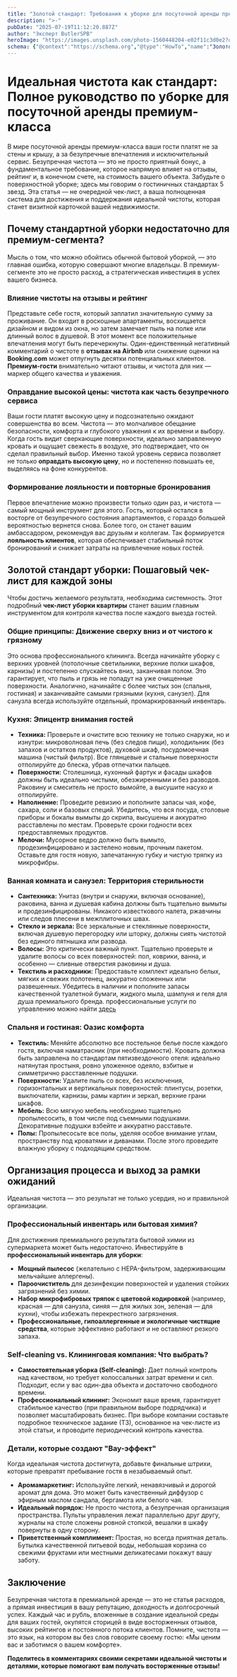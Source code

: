 ```yaml
---
title: "Золотой стандарт: Требования к уборке для посуточной аренды премиум-класса"
description: ">-"
pubDate: "2025-07-19T11:12:20.887Z"
author: "Эксперт ButlerSPB"
heroImage: "https://images.unsplash.com/photo-1560448204-e02f11c3d0e2?q=80&w=2070&auto=format&fit=crop"
schema: {"@context":"https://schema.org","@type":"HowTo","name":"Золотой стандарт: Требования к уборке для посуточной аренды премиум-класса","description":">-","image":{"@type":"ImageObject","url":"https://images.unsplash.com/photo-1560448204-e02f11c3d0e2?q=80&w=2070&auto=format&fit=crop"},"aggregateRating":{"@type":"AggregateRating","ratingValue":"4.8","reviewCount":497,"bestRating":"5","worstRating":"1"},"publisher":{"@type":"Organization","name":"Блог ButlerSPB","logo":{"@type":"ImageObject","url":"https://butlerspb-blog.netlify.app/favicon.ico"}},"mainEntityOfPage":{"@type":"WebPage","@id":"https://butlerspb-blog.netlify.app/blog/trebovaniya-k-uborke-dlya-posutochnoy-arendy-premium-klassa/"}}
---
```


# Идеальная чистота как стандарт: Полное руководство по уборке для посуточной аренды премиум-класса

В мире посуточной аренды премиум-класса ваши гости платят не за стены и крышу, а за безупречные впечатления и исключительный сервис. Безупречная чистота — это не просто приятный бонус, а фундаментальное требование, которое напрямую влияет на отзывы, рейтинг и, в конечном счете, на стоимость вашего объекта. Забудьте о поверхностной уборке; здесь мы говорим о гостиничных стандартах 5 звезд. Эта статья — не очередной чек-лист, а ваша полноценная система для достижения и поддержания идеальной чистоты, которая станет визитной карточкой вашей недвижимости.

## Почему стандартной уборки недостаточно для премиум-сегмента?

Мысль о том, что можно обойтись обычной бытовой уборкой, — это главная ошибка, которую совершают многие владельцы. В премиум-сегменте это не просто расход, а стратегическая инвестиция в успех вашего бизнеса.

### Влияние чистоты на отзывы и рейтинг
Представьте себе гостя, который заплатил значительную сумму за проживание. Он входит в роскошные апартаменты, восхищается дизайном и видом из окна, но затем замечает пыль на полке или длинный волос в душевой. В этот момент все положительные впечатления могут быть перечеркнуты. Один-единственный негативный комментарий о чистоте в **отзывах на Airbnb** или снижение оценки на **Booking.com** может отпугнуть десятки потенциальных клиентов. **Премиум-гости** внимательно читают отзывы, и чистота для них — маркер общего качества и уважения.

### Оправдание высокой цены: чистота как часть безупречного сервиса
Ваши гости платят высокую цену и подсознательно ожидают совершенства во всем. Чистота — это молчаливое обещание безопасности, комфорта и глубокого уважения к их времени и выбору. Когда гость видит сверкающие поверхности, идеально заправленную кровать и ощущает свежесть в воздухе, это подтверждает, что он сделал правильный выбор. Именно такой уровень сервиса позволяет не только **оправдать высокую цену**, но и постепенно повышать ее, выделяясь на фоне конкурентов.

### Формирование лояльности и повторные бронирования
Первое впечатление можно произвести только один раз, и чистота — самый мощный инструмент для этого. Гость, который остался в восторге от безупречного состояния апартаментов, с гораздо большей вероятностью вернется снова. Более того, он станет вашим амбассадором, рекомендуя вас друзьям и коллегам. Так формируется **лояльность клиентов**, которая обеспечивает стабильный поток бронирований и снижает затраты на привлечение новых гостей.

## Золотой стандарт уборки: Пошаговый чек-лист для каждой зоны

Чтобы достичь желаемого результата, необходима системность. Этот подробный **чек-лист уборки квартиры** станет вашим главным инструментом для контроля качества после каждого выезда гостей.

### Общие принципы: Движение сверху вниз и от чистого к грязному
Это основа профессионального клининга. Всегда начинайте уборку с верхних уровней (потолочные светильники, верхние полки шкафов, карнизы) и постепенно спускайтесь вниз, заканчивая полом. Это гарантирует, что пыль и грязь не попадут на уже очищенные поверхности. Аналогично, начинайте с более чистых зон (спальня, гостиная) и заканчивайте самыми грязными (кухня, санузел). Для санузла всегда используйте отдельный, промаркированный инвентарь.

### Кухня: Эпицентр внимания гостей
*   **Техника:** Проверьте и очистите всю технику не только снаружи, но и изнутри: микроволновая печь (без следов пищи), холодильник (без запахов и остатков продуктов), духовой шкаф, посудомоечная машина (чистый фильтр). Все глянцевые и стальные поверхности отполируйте до блеска, убрав отпечатки пальцев.
*   **Поверхности:** Столешница, кухонный фартук и фасады шкафов должны быть идеально чистыми, обезжиренными и без разводов. Раковину и смеситель не просто вымойте, а высушите насухо и отполируйте.
*   **Наполнение:** Проведите ревизию и пополните запасы чая, кофе, сахара, соли и базовых специй. Убедитесь, что вся посуда, столовые приборы и бокалы вымыты до скрипа, высушены и аккуратно расставлены по местам. Проверьте сроки годности всех предоставляемых продуктов.
*   **Мелочи:** Мусорное ведро должно быть вымыто, продезинфицировано и застелено новым, прочным пакетом. Оставьте для гостя новую, запечатанную губку и чистую тряпку из микрофибры.

### Ванная комната и санузел: Территория стерильности
*   **Сантехника:** Унитаз (внутри и снаружи, включая основание), раковина, ванна и душевая кабина должны быть тщательно вымыты и продезинфицированы. Никакого известкового налета, ржавчины или следов плесени в межплиточных швах.
*   **Стекло и зеркала:** Все зеркальные и стеклянные поверхности, включая душевую перегородку или шторку, должны сиять чистотой без единого пятнышка или развода.
*   **Волосы:** Это критически важный пункт. Тщательно проверьте и удалите волосы со всех поверхностей: пол, коврики, ванна, и особенно — сливные отверстия раковины и душа.
*   **Текстиль и расходники:** Предоставьте комплект идеально белых, мягких и свежих полотенец, аккуратно сложенных или развешенных. Убедитесь в наличии и пополните запасы качественной туалетной бумаги, жидкого мыла, шампуня и геля для душа премиального бренда. профессиональные услуги по управлению можно найти <a href="https://butlerspb.ru/rent" target="_blank" rel="nofollow">здесь</a>

### Спальня и гостиная: Оазис комфорта
*   **Текстиль:** Меняйте абсолютно все постельное белье после каждого гостя, включая наматрасник (при необходимости). Кровать должна быть заправлена по стандартам пятизвездочного отеля: идеально натянутая простыня, ровно уложенное одеяло, взбитые и симметрично расставленные подушки.
*   **Поверхности:** Удалите пыль со всех, без исключения, горизонтальных и вертикальных поверхностей: плинтусы, розетки, выключатели, карнизы, рамы картин и зеркал, верхние грани шкафов.
*   **Мебель:** Всю мягкую мебель необходимо тщательно пропылесосить, в том числе под съемными подушками. Декоративные подушки взбейте и аккуратно расставьте.
*   **Полы:** Пропылесосьте все полы, уделяя особое внимание углам, пространству под кроватями и диванами. После этого проведите влажную уборку с подходящим средством.

## Организация процесса и выход за рамки ожиданий

Идеальная чистота — это результат не только усердия, но и правильной организации.

### Профессиональный инвентарь или бытовая химия?
Для достижения премиального результата бытовой химии из супермаркета может быть недостаточно. Инвестируйте в **профессиональный инвентарь для уборки**:
*   **Мощный пылесос** (желательно с HEPA-фильтром, задерживающим мельчайшие аллергены).
*   **Пароочиститель** для дезинфекции поверхностей и удаления стойких загрязнений без химии.
*   **Набор микрофибровых тряпок с цветовой кодировкой** (например, красная — для санузла, синяя — для жилых зон, зеленая — для кухни), чтобы избежать перекрестного загрязнения.
*   **Профессиональные, гипоаллергенные и экологичные чистящие средства**, которые эффективно работают и не оставляют резкого запаха.

### Self-cleaning vs. Клининговая компания: Что выбрать?
*   **Самостоятельная уборка (Self-cleaning):** Дает полный контроль над качеством, но требует колоссальных затрат времени и сил. Подходит, если у вас один-два объекта и достаточно свободного времени.
*   **Профессиональный клининг:** Экономит ваше время, гарантирует стабильное качество (при правильном выборе подрядчика) и позволяет масштабировать бизнес. При выборе компании составьте подробное техническое задание (ТЗ), основанное на чек-листе из этой статьи, и проводите периодический контроль качества.

### Детали, которые создают "Вау-эффект"
Когда идеальная чистота достигнута, добавьте финальные штрихи, которые превратят пребывание гостя в незабываемый опыт.
*   **Аромамаркетинг:** Используйте легкий, ненавязчивый и дорогой аромат для дома. Это может быть качественный диффузор с эфирным маслом сандала, бергамота или белого чая.
*   **Идеальный порядок:** Не просто чистота, а безупречная организация пространства. Пульты управления лежат параллельно друг другу, журналы на столе сложены ровной стопкой, вешалки в шкафу повернуты в одну сторону.
*   **Приветственный комплимент:** Простая, но всегда приятная деталь. Бутылка качественной питьевой воды, небольшая корзина со свежими фруктами или местными деликатесами покажут вашу заботу.

## Заключение

Безупречная чистота в премиальной аренде — это не статья расходов, а прямая инвестиция в вашу репутацию, доходность и долгосрочный успех. Каждый час и рубль, вложенные в создание идеальной среды для ваших гостей, окупятся сторицей в виде восторженных отзывов, высоких рейтингов и постоянного потока клиентов. Помните, чистота — это язык, на котором вы без слов говорите своему гостю: «Мы ценим вас и заботимся о вашем комфорте».

**Поделитесь в комментариях своими секретами идеальной чистоты и деталями, которые помогают вам получать восторженные отзывы!**
